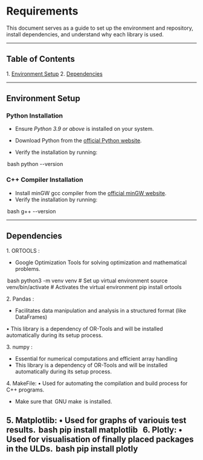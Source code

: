 # Requirements

This document serves as a guide to set up the environment and repository, install dependencies, and understand why each library is used.

---

## Table of Contents

1.⁠ ⁠[Environment Setup](#environment-setup)
2.⁠ ⁠[Dependencies](#dependencies)

---

## Environment Setup

### Python Installation

-   Ensure *Python 3.9 or above* is installed on your system.

-   Download Python from the [official Python website](https://www.python.org/downloads/).

-   Verify the installation by running:

⁠ bash
  python --version
 ⁠

### C++ Compiler Installation

-   Install minGW gcc compiler from the [official minGW website](https://sourceforge.net/projects/mingw-w64/).
-   Verify the installation by running:

⁠ bash
  g++ --version
 ⁠

---

## Dependencies

1.⁠ ⁠ORTOOLS :

-   Google Optimization Tools for solving optimization and mathematical problems.

⁠ bash
    python3 -m venv venv     # Set up virtual environment
    source venv/bin/activate # Activates the virtual environment
    pip install ortools
 ⁠

2.⁠ ⁠Pandas :

-  Facilitates data manipulation and analysis in a structured format (like DataFrames)

•⁠  ⁠This library is a dependency of OR-Tools and will be installed automatically during its setup process.

3.⁠ ⁠numpy :

-  Essential for numerical computations and efficient array handling
-  This library is a dependency of OR-Tools and will be installed automatically during its setup process.

4.⁠ ⁠MakeFile:
•⁠  ⁠Used for automating the compilation and build process for C++ programs.
-  Make sure that ⁠ GNU make ⁠ is installed.

5.⁠ ⁠Matplotlib:
•⁠  ⁠Used for graphs of variouis test results.
⁠ bash
    pip install matplotlib
 ⁠
6.⁠ ⁠Plotly:
•⁠  ⁠Used for visualisation of finally placed packages in the ULDs.
⁠ bash
    pip install plotly
 ⁠
---